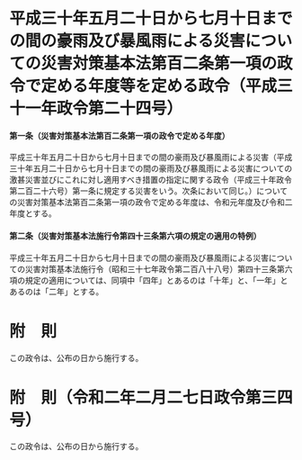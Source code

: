 # 平成三十年五月二十日から七月十日までの間の豪雨及び暴風雨による災害についての災害対策基本法第百二条第一項の政令で定める年度等を定める政令（平成三十一年政令第二十四号）
#### 第一条（災害対策基本法第百二条第一項の政令で定める年度）
平成三十年五月二十日から七月十日までの間の豪雨及び暴風雨による災害（平成三十年五月二十日から七月十日までの間の豪雨及び暴風雨による災害についての激甚災害並びにこれに対し適用すべき措置の指定に関する政令（平成三十年政令第二百二十六号）第一条に規定する災害をいう。次条において同じ。）についての災害対策基本法第百二条第一項の政令で定める年度は、令和元年度及び令和二年度とする。
#### 第二条（災害対策基本法施行令第四十三条第六項の規定の適用の特例）
平成三十年五月二十日から七月十日までの間の豪雨及び暴風雨による災害についての災害対策基本法施行令（昭和三十七年政令第二百八十八号）第四十三条第六項の規定の適用については、同項中「四年」とあるのは「十年」と、「一年」とあるのは「二年」とする。
# 附　則
この政令は、公布の日から施行する。
# 附　則（令和二年二月二七日政令第三四号）
この政令は、公布の日から施行する。
